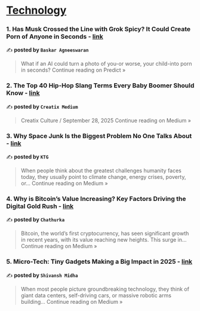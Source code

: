 
<h1><a href=https://medium.com/tag/technology/recommended target="_blank" rel="noopener noreferrer">Technology</a></h1>
<h3>1. Has Musk Crossed the Line with Grok Spicy? It Could Create Porn of Anyone in Seconds - <a href="https://medium.com/predict/has-musk-crossed-the-line-with-grok-spicy-it-could-create-porn-of-anyone-in-seconds-6634aab362c8?source=rss------technology-5" target="_blank" rel="noopener noreferrer">link</a></h3>

✍️ **posted by `Baskar Agneeswaran`**

<blockquote>What if an AI could turn a photo of you-or worse, your child-into porn in seconds?
Continue reading on Predict »</blockquote>

<h3>2. The Top 40 Hip-Hop Slang Terms Every Baby Boomer Should Know - <a href="https://medium.com/@creatix/the-top-40-hip-hop-slang-terms-every-baby-boomer-should-know-635531e4ab55?source=rss------technology-5" target="_blank" rel="noopener noreferrer">link</a></h3>

✍️ **posted by `Creatix Medium`**

<blockquote>Creatix Culture / September 28, 2025
Continue reading on Medium »</blockquote>

<h3>3. Why Space Junk Is the Biggest Problem No One Talks About - <a href="https://medium.com/@kirubeltadele3/why-space-junk-is-the-biggest-problem-no-one-talks-about-0089ab1494dd?source=rss------technology-5" target="_blank" rel="noopener noreferrer">link</a></h3>

✍️ **posted by `KTG`**

<blockquote>When people think about the greatest challenges humanity faces today, they usually point to climate change, energy crises, poverty, or…
Continue reading on Medium »</blockquote>

<h3>4. Why is Bitcoin’s Value Increasing? Key Factors Driving the Digital Gold Rush - <a href="https://medium.com/@chathurka13190/why-is-bitcoins-value-increasing-key-factors-driving-the-digital-gold-rush-3a860ec4e732?source=rss------technology-5" target="_blank" rel="noopener noreferrer">link</a></h3>

✍️ **posted by `Chathurka`**

<blockquote>Bitcoin, the world’s first cryptocurrency, has seen significant growth in recent years, with its value reaching new heights. This surge in…
Continue reading on Medium »</blockquote>

<h3>5. Micro-Tech: Tiny Gadgets Making a Big Impact in 2025 - <a href="https://medium.com/@midhashivansh/micro-tech-tiny-gadgets-making-a-big-impact-in-2025-ee8ad26b754a?source=rss------technology-5" target="_blank" rel="noopener noreferrer">link</a></h3>

✍️ **posted by `Shivansh Midha`**

<blockquote>When most people picture groundbreaking technology, they think of giant data centers, self-driving cars, or massive robotic arms building…
Continue reading on Medium »</blockquote>

